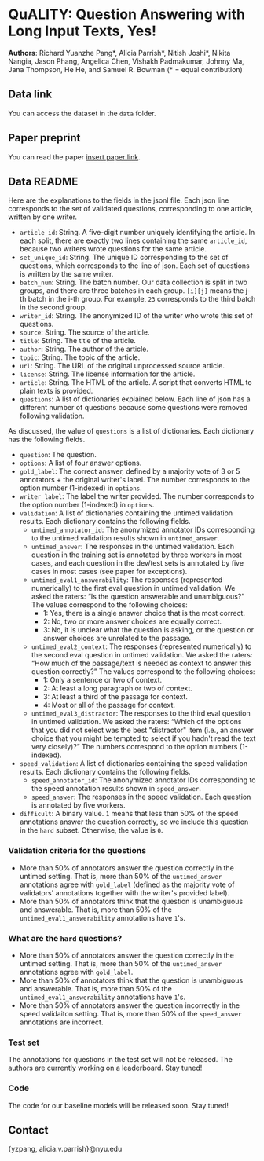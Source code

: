 # QuALITY: Question Answering with Long Input Texts, Yes!

**Authors**: Richard Yuanzhe Pang*, Alicia Parrish*, Nitish Joshi*, Nikita Nangia, Jason Phang, Angelica Chen, Vishakh Padmakumar, Johnny Ma, Jana Thompson, He He, and Samuel R. Bowman
(* = equal contribution)

## Data link

You can access the dataset in the `data` folder. 

## Paper preprint

You can read the paper [insert paper link]().

## Data README

Here are the explanations to the fields in the jsonl file. Each json line corresponds to the set of validated questions, corresponding to one article, written by one writer. 
- `article_id`: String. A five-digit number uniquely identifying the article. In each split, there are exactly two lines containing the same `article_id`, because two writers wrote questions for the same article.
- `set_unique_id`: String. The unique ID corresponding to the set of questions, which corresponds to the line of json. Each set of questions is written by the same writer.
- `batch_num`: String. The batch number. Our data collection is split in two groups, and there are three batches in each group. `[i][j]` means the j-th batch in the i-th group. For example, `23` corresponds to the third batch in the second group.
- `writer_id`: String. The anonymized ID of the writer who wrote this set of questions. 
- `source`: String. The source of the article. 
- `title`: String. The title of the article.
- `author`: String. The author of the article.
- `topic`: String. The topic of the article.
- `url`: String. The URL of the original unprocessed source article. 
- `license`: String. The license information for the article. 
- `article`: String. The HTML of the article. A script that converts HTML to plain texts is provided. 
- `questions`: A list of dictionaries explained below. Each line of json has a different number of questions because some questions were removed following validation.

As discussed, the value of `questions` is a list of dictionaries. Each dictionary has the following fields.
- `question`: The question. 
- `options`: A list of four answer options.
- `gold_label`: The correct answer, defined by a majority vote of 3 or 5 annotators + the original writer's label. The number corresponds to the option number (1-indexed) in `options`. 
- `writer_label`: The label the writer provided. The number corresponds to the option number (1-indexed) in `options`. 
- `validation`: A list of dictionaries containing the untimed validation results. Each dictionary contains the following fields.
    - `untimed_annotator_id`: The anonymized annotator IDs corresponding to the untimed validation results shown in `untimed_answer`.
    - `untimed_answer`: The responses in the untimed validation. Each question in the training set is annotated by three workers in most cases, and each question in the dev/test sets is annotated by five cases in most cases (see paper for exceptions). 
    - `untimed_eval1_answerability`: The responses (represented numerically) to the first eval question in untimed validation. We asked the raters: “Is the question answerable and unambiguous?” The values correspond to the following choices:
        - 1: Yes, there is a single answer choice that is the most correct.
        - 2: No, two or more answer choices are equally correct.
        - 3: No, it is unclear what the question is asking, or the question or answer choices are unrelated to the passage.
    - `untimed_eval2_context`: The responses (represented numerically) to the second eval question in untimed validation. We asked the raters: “How much of the passage/text is needed as context to answer this question correctly?” The values correspond to the following choices:
        - 1: Only a sentence or two of context.
        - 2: At least a long paragraph or two of context.
        - 3: At least a third of the passage for context.
        - 4: Most or all of the passage for context.
    - `untimed_eval3_distractor`: The responses to the third eval question in untimed validation. We asked the raters: “Which of the options that you did not select was the best "distractor" item (i.e., an answer choice that you might be tempted to select if you hadn't read the text very closely)?” The numbers correspond to the option numbers (1-indexed).
- `speed_validation`: A list of dictionaries containing the speed validation results. Each dictionary contains the following fields.
    - `speed_annotator_id`: The anonymized annotator IDs corresponding to the speed annotation results shown in `speed_answer`.
    - `speed_answer`: The responses in the speed validation. Each question is annotated by five workers.
- `difficult`: A binary value. `1` means that less than 50% of the speed annotations answer the question correctly, so we include this question in the `hard` subset. Otherwise, the value is `0`.

### Validation criteria for the questions
- More than 50% of annotators answer the question correctly in the untimed setting. That is, more than 50% of the `untimed_answer` annotations agree with `gold_label` (defined as the majority vote of validators' annotations together with the writer's provided label).
- More than 50% of annotators think that the question is unambiguous and answerable. That is, more than 50% of the `untimed_eval1_answerability` annotations have `1`'s.

### <a name="difficult">What are the `hard` questions?</a>
 - More than 50% of annotators answer the question correctly in the untimed setting. That is, more than 50% of the `untimed_answer` annotations agree with `gold_label`.
 - More than 50% of annotators think that the question is unambiguous and answerable. That is, more than 50% of the `untimed_eval1_answerability` annotations have `1`'s.
 - More than 50% of annotators answer the question incorrectly in the speed validaiton setting. That is, more than 50% of the `speed_answer` annotations are incorrect.

### Test set

The annotations for questions in the test set will not be released. The authors are currently working on a leaderboard. Stay tuned!

### Code

The code for our baseline models will be released soon. Stay tuned!

## Contact

{yzpang, alicia.v.parrish}@nyu.edu
